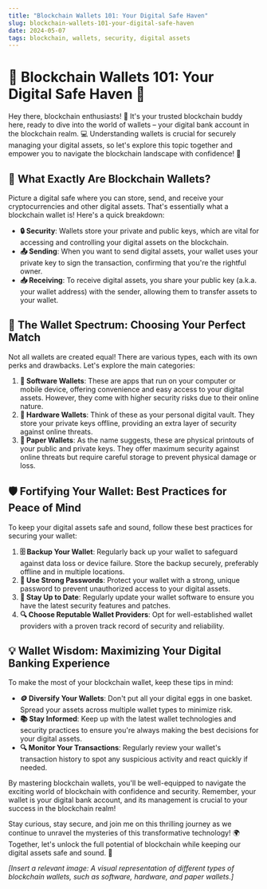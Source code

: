 ```yaml
---
title: "Blockchain Wallets 101: Your Digital Safe Haven"
slug: blockchain-wallets-101-your-digital-safe-haven
date: 2024-05-07
tags: blockchain, wallets, security, digital assets
---
```


# 🔐 Blockchain Wallets 101: Your Digital Safe Haven 🏦

Hey there, blockchain enthusiasts! 👋 It's your trusted blockchain buddy here, ready to dive into the world of wallets – your digital bank account in the blockchain realm. 💻 Understanding wallets is crucial for securely managing your digital assets, so let's explore this topic together and empower you to navigate the blockchain landscape with confidence! 💪

## 🤔 What Exactly Are Blockchain Wallets?

Picture a digital safe where you can store, send, and receive your cryptocurrencies and other digital assets. That's essentially what a blockchain wallet is! Here's a quick breakdown:

- **🔒 Security**: Wallets store your private and public keys, which are vital for accessing and controlling your digital assets on the blockchain.
- **📤 Sending**: When you want to send digital assets, your wallet uses your private key to sign the transaction, confirming that you're the rightful owner.
- **📥 Receiving**: To receive digital assets, you share your public key (a.k.a. your wallet address) with the sender, allowing them to transfer assets to your wallet.

## 🌈 The Wallet Spectrum: Choosing Your Perfect Match

Not all wallets are created equal! There are various types, each with its own perks and drawbacks. Let's explore the main categories:

1. **📱 Software Wallets**: These are apps that run on your computer or mobile device, offering convenience and easy access to your digital assets. However, they come with higher security risks due to their online nature.
2. **💾 Hardware Wallets**: Think of these as your personal digital vault. They store your private keys offline, providing an extra layer of security against online threats.
3. **📜 Paper Wallets**: As the name suggests, these are physical printouts of your public and private keys. They offer maximum security against online threats but require careful storage to prevent physical damage or loss.

## 🛡️ Fortifying Your Wallet: Best Practices for Peace of Mind

To keep your digital assets safe and sound, follow these best practices for securing your wallet:

1. **🗄️ Backup Your Wallet**: Regularly back up your wallet to safeguard against data loss or device failure. Store the backup securely, preferably offline and in multiple locations.
2. **🔐 Use Strong Passwords**: Protect your wallet with a strong, unique password to prevent unauthorized access to your digital assets.
3. **🔄 Stay Up to Date**: Regularly update your wallet software to ensure you have the latest security features and patches.
4. **🔍 Choose Reputable Wallet Providers**: Opt for well-established wallet providers with a proven track record of security and reliability.

## 💡 Wallet Wisdom: Maximizing Your Digital Banking Experience

To make the most of your blockchain wallet, keep these tips in mind:

- **🪙 Diversify Your Wallets**: Don't put all your digital eggs in one basket. Spread your assets across multiple wallet types to minimize risk.
- **📚 Stay Informed**: Keep up with the latest wallet technologies and security practices to ensure you're always making the best decisions for your digital assets.
- **🔍 Monitor Your Transactions**: Regularly review your wallet's transaction history to spot any suspicious activity and react quickly if needed.

By mastering blockchain wallets, you'll be well-equipped to navigate the exciting world of blockchain with confidence and security. Remember, your wallet is your digital bank account, and its management is crucial to your success in the blockchain realm!

Stay curious, stay secure, and join me on this thrilling journey as we continue to unravel the mysteries of this transformative technology! 🌍 Together, let's unlock the full potential of blockchain while keeping our digital assets safe and sound. 💪

*[Insert a relevant image: A visual representation of different types of blockchain wallets, such as software, hardware, and paper wallets.]*
